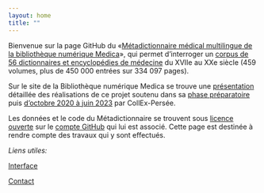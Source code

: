 ```yaml
---
layout: home
title: ""
---
```


Bienvenue sur la page GitHub du «[Métadictionnaire médical multilingue de la bibliothèque numérique Medica](https://www.biusante.parisdescartes.fr/histoire/medica/metadictionnaire/)», qui permet d’interroger un [corpus de 56 dictionnaires et encyclopédies de médecine](https://www.biusante.parisdescartes.fr/histoire/medica/corpus-metadictionnaire.php) du XVIIe au XXe siècle (459 volumes, plus de 450 000 entrées sur 334 097 pages).

Sur le site de la Bibliothèque numérique Medica se trouve une [présentation](https://www.biusante.parisdescartes.fr/histoire/medica/presentation-metadictionnaire.php) détaillée des réalisations de ce projet soutenu dans sa [phase préparatoire](https://www.collexpersee.eu/projet/metadictmedprojet/) puis [d’octobre 2020 à juin 2023](https://www.collexpersee.eu/projet/metadictionnaire-medical-multilingue/) par CollEx-Persée.

Les données et le code du Métadictionnaire se trouvent sous [licence ouverte](https://www.etalab.gouv.fr/licence-ouverte-open-licence/) sur le [compte GitHub](https://github.com/biusante) qui lui est associé. Cette page est destinée à rendre compte des travaux qui y sont effectués.

*Liens utiles:*

[Interface](https://www.biusante.parisdescartes.fr/histoire/medica/metadictionnaire/)

[Contact](etymologika@gmail.com)
